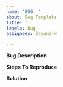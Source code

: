```yaml
---
name: 'BUG: '
about: Bug Template
title: ''
labels: bug
assignees: Dayana-N

---
```


**Bug Description**


**Steps To Reproduce**


**Solution**
